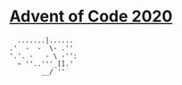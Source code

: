 # [Advent of Code 2020](https://adventofcode.com/2020)

```
  .......|......
.'  -  -  \- .''
'.'. -   - \ -'':
  ~ ''..'''_[].'
        __/ ''
```